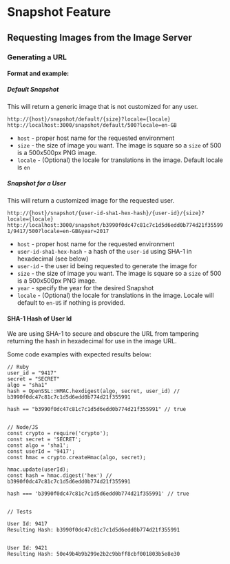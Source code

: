 # Snapshot Feature

## Requesting Images from the Image Server

### Generating a URL


#### Format and example:

##### Default Snapshot

This will return a generic image that is not customized for any user.

`http://{host}/snapshot/default/{size}?locale={locale}`  
`http://localhost:3000/snapshot/default/500?locale=en-GB`  

* `host` - proper host name for the requested environment
* `size` - the size of image you want.  The image is square so a `size` of 500 is a 500x500px PNG image.
* `locale` - (Optional) the locale for translations in the image.  Default locale is `en`

##### Snapshot for a User

This will return a customized image for the requested user.

`http://{host}/snapshot/{user-id-sha1-hex-hash}/{user-id}/{size}?locale={locale}`  
`http://localhost:3000/snapshot/b3990f0dc47c81c7c1d5d6edd0b774d21f355991/9417/500?locale=en-GB&year=2017`  

* `host` - proper host name for the requested environment
* `user-id-sha1-hex-hash` - a hash of the `user-id` using SHA-1 in hexadecimal (see below)
* `user-id` - the user id being requested to generate the image for
* `size` - the size of image you want.  The image is square so a `size` of 500 is a 500x500px PNG image.
* `year` - specify the year for the desired Snapshot
* `locale` - (Optional) the locale for translations in the image.  Locale will default to `en-US` if nothing is provided.



#### SHA-1 Hash of User Id

We are using SHA-1 to secure and obscure the URL from tampering 
returning the hash in hexadecimal for use in the image URL.

Some code examples with expected results below:

```
// Ruby
user_id = "9417"
secret = "SECRET"
algo = "sha1"
hash = OpenSSL::HMAC.hexdigest(algo, secret, user_id) // b3990f0dc47c81c7c1d5d6edd0b774d21f355991

hash == "b3990f0dc47c81c7c1d5d6edd0b774d21f355991" // true


// Node/JS
const crypto = require('crypto');
const secret = 'SECRET';
const algo = 'sha1';
const userId = '9417';
const hmac = crypto.createHmac(algo, secret);

hmac.update(userId);
const hash = hmac.digest('hex') // b3990f0dc47c81c7c1d5d6edd0b774d21f355991

hash === 'b3990f0dc47c81c7c1d5d6edd0b774d21f355991' // true


// Tests

User Id: 9417
Resulting Hash: b3990f0dc47c81c7c1d5d6edd0b774d21f355991


User Id: 9421
Resulting Hash: 50e49b4b9b299e2b2c9bbff8cbf001803b5e8e30

```